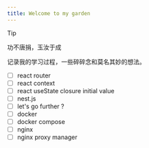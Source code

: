 ```yaml
---
title: Welcome to my garden
---
```


> [!tip]
> 功不唐捐，玉汝于成

记录我的学习过程，一些碎碎念和莫名其妙的想法。

- [ ] react router
- [ ] react context
- [ ] react useState closure initial value
- [ ] nest.js
- [ ] let's go further ?
- [ ] docker
- [ ] docker compose
- [ ] nginx
- [ ] nginx proxy manager
